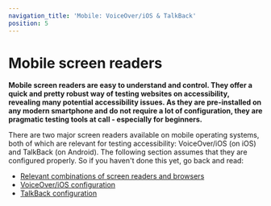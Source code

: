 ```yaml
---
navigation_title: 'Mobile: VoiceOver/iOS & TalkBack'
position: 5
---
```


# Mobile screen readers

**Mobile screen readers are easy to understand and control. They offer a quick and pretty robust way of testing websites on accessibility, revealing many potential accessibility issues. As they are pre-installed on any modern smartphone and do not require a lot of configuration, they are pragmatic testing tools at call - especially for beginners.**

There are two major screen readers available on mobile operating systems, both of which are relevant for testing accessibility: VoiceOver/iOS (on iOS) and TalkBack (on Android). The following section assumes that they are configured properly. So if you haven't done this yet, go back and read:

- [Relevant combinations of screen readers and browsers](/knowledge/screen-readers/relevant-combinations/)
- [VoiceOver/iOS configuration](/setup/screen-readers/voiceover-ios/)
- [TalkBack configuration](/setup/screen-readers/talkback/)
